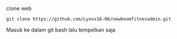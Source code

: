    clone web

	git clone https://github.com/Lynxx16-06/newboomfitnesadmin.git

   Masuk ke dalam git bash lalu tempelkan saja
			
